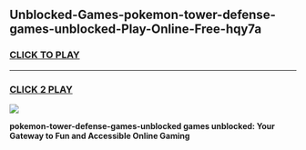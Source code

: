 
## Unblocked-Games-pokemon-tower-defense-games-unblocked-Play-Online-Free-hqy7a
<h3>
<a href="https://premium76.site?title=pokemon-tower-defense-games-unblocked&ref=26A">CLICK TO PLAY</a></h3>
<hr>

<h3>
<a href="https://premium76.site?title=pokemon-tower-defense-games-unblocked&ref=26A">CLICK 2 PLAY</a>
  
</h3>

<a href="https://premium76.site?title=pokemon-tower-defense-games-unblocked&ref=26A"><img src="https://clearcache.store/games.png"></a>


**pokemon-tower-defense-games-unblocked games unblocked: Your Gateway to Fun and Accessible Online Gaming**
